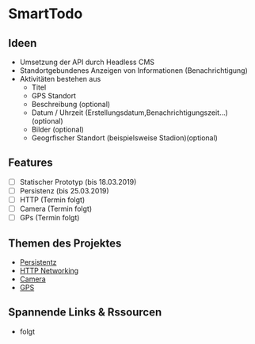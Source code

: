 # SmartTodo

## Ideen 
- Umsetzung der API durch Headless CMS
- Standortgebundenes Anzeigen von Informationen (Benachrichtigung)
- Aktivitäten bestehen aus
  - Titel
  - GPS Standort
  - Beschreibung (optional)
  - Datum / Uhrzeit (Erstellungsdatum,Benachrichtigungszeit...)(optional) 
  - Bilder (optional)
  - Geogrfischer Standort (beispielsweise Stadion)(optional)

## Features
- [ ] Statischer Prototyp (bis 18.03.2019)
- [ ] Persistenz (bis 25.03.2019)
- [ ] HTTP (Termin folgt)
- [ ] Camera (Termin folgt)
- [ ] GPs (Termin folgt)

## Themen des Projektes
- [Persistentz]()
- [HTTP Networking]()
- [Camera]()
- [GPS]()


## Spannende Links & Rssourcen
- folgt
